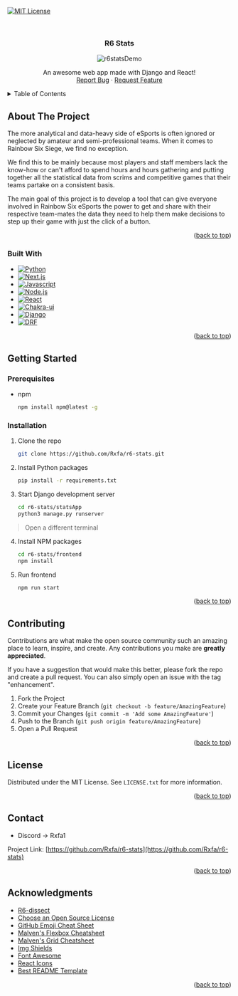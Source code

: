 <a name="readme-top"></a>

<!-- PROJECT SHIELDS -->
<!--
*** I'm using markdown "reference style" links for readability.
*** Reference links are enclosed in brackets [ ] instead of parentheses ( ).
*** See the bottom of this document for the declaration of the reference variables
*** for contributors-url, forks-url, etc. This is an optional, concise syntax you may use.
*** https://www.markdownguide.org/basic-syntax/#reference-style-links
-->
[![MIT License][license-shield]][license-url]

<br />
<div align="center">

  <h3 align="center">R6 Stats</h3>

  ![r6statsDemo](https://github.com/Rxfa/r6-stats/assets/65974055/3f9f7b19-f6d5-4bed-b5ae-3b7b2688f616)

  
  <p align="center">
    An awesome web app made with Django and React!
    <br />
    <a href="https://github.com/Rxfa/r6-stats/issues">Report Bug</a>
    ·
    <a href="https://github.com/Rxfa/r6-stats/issues">Request Feature</a>
  </p>
</div>

<!-- TABLE OF CONTENTS -->
<details>
  <summary>Table of Contents</summary>
  <ol>
    <li>
      <a href="#about-the-project">About The Project</a>
      <ul>
        <li><a href="#built-with">Built With</a></li>
      </ul>
    </li>
    <li>
      <a href="#getting-started">Getting Started</a>
      <ul>
        <li><a href="#prerequisites">Prerequisites</a></li>
        <li><a href="#installation">Installation</a></li>
      </ul>
    </li>
    <li><a href="#contributing">Contributing</a></li>
    <li><a href="#license">License</a></li>
    <li><a href="#contact">Contact</a></li>
    <li><a href="#acknowledgments">Acknowledgments</a></li>
  </ol>
</details>

<!-- ABOUT THE PROJECT -->
## About The Project

The more analytical and data-heavy side of eSports is often ignored or neglected by amateur and semi-professional teams. When it comes to Rainbow Six Siege, we find no exception.

We find this to be mainly because most players and staff members lack the know-how or can't afford to spend hours and hours gathering and putting together all the statistical data from scrims and competitive games that their teams partake on a consistent basis.
 
The main goal of this project is to develop a tool that can give everyone involved in Rainbow Six eSports the power to get and share with their respective team-mates the data they need to help them make decisions to step up their game with just the click of a button.

<p align="right">(<a href="#readme-top">back to top</a>)</p>

### Built With

- [![Python][Python]][Python-url]
- [![Next.js][Next.js]][Nextjs-url]
- [![Javascript][Javascript]][Javascript-url]
- [![Node.js][Node.js]][Node-url]
- [![React][React.js]][React-url]
- [![Chakra-ui][Chakra-ui]][Chakra-ui-url]
- [![Django][Django]][Django-url]
- [![DRF][DRF]][DRF-url]

<p align="right">(<a href="#readme-top">back to top</a>)</p>

<!-- GETTING STARTED -->
## Getting Started

### Prerequisites

* npm

  ```sh
  npm install npm@latest -g
  ```


### Installation

1. Clone the repo

   ```sh
   git clone https://github.com/Rxfa/r6-stats.git
   ```

2. Install Python packages
    ```sh
    pip install -r requirements.txt
    ```

3. Start Django development server
    ```sh
    cd r6-stats/statsApp
    python3 manage.py runserver
    ```

 > Open a different terminal

4. Install NPM packages

   ```sh
   cd r6-stats/frontend
   npm install
   ```

5. Run frontend
    ```sh
    npm run start
    ```

<p align="right">(<a href="#readme-top">back to top</a>)</p>

<!-- CONTRIBUTING -->
## Contributing

Contributions are what make the open source community such an amazing place to learn, inspire, and create. Any contributions you make are **greatly appreciated**.

If you have a suggestion that would make this better, please fork the repo and create a pull request. You can also simply open an issue with the tag "enhancement".

1. Fork the Project
2. Create your Feature Branch (`git checkout -b feature/AmazingFeature`)
3. Commit your Changes (`git commit -m 'Add some AmazingFeature'`)
4. Push to the Branch (`git push origin feature/AmazingFeature`)
5. Open a Pull Request

<p align="right">(<a href="#readme-top">back to top</a>)</p>

<!-- LICENSE -->
## License

Distributed under the MIT License. See `LICENSE.txt` for more information.

<p align="right">(<a href="#readme-top">back to top</a>)</p>

<!-- CONTACT -->
## Contact

* Discord -> Rxfa1

Project Link: [https://github.com/Rxfa/r6-stats](https://github.com/Rxfa/r6-stats)

<p align="right">(<a href="#readme-top">back to top</a>)</p>

<!-- ACKNOWLEDGMENTS -->
## Acknowledgments

* [R6-dissect](https://github.com/redraskal/r6-dissect)
* [Choose an Open Source License](https://choosealicense.com)
* [GitHub Emoji Cheat Sheet](https://www.webpagefx.com/tools/emoji-cheat-sheet)
* [Malven's Flexbox Cheatsheet](https://flexbox.malven.co/)
* [Malven's Grid Cheatsheet](https://grid.malven.co/)
* [Img Shields](https://shields.io)
* [Font Awesome](https://fontawesome.com)
* [React Icons](https://react-icons.github.io/react-icons/search)
* [Best README Template](https://github.com/othneildrew/Best-README-Template)

<p align="right">(<a href="#readme-top">back to top</a>)</p>

<!-- MARKDOWN LINKS & IMAGES -->
<!-- https://www.markdownguide.org/basic-syntax/#reference-style-links -->

[license-shield]: https://img.shields.io/github/license/othneildrew/Best-README-Template.svg?style=for-the-badge
[license-url]: https://github.com/rxfa/r6-stats/LICENSE.txt
[Javascript]: https://img.shields.io/badge/javascript-%23323330.svg?style=for-the-badge&logo=javascript&logoColor=%23F7DF1E
[Javascript-url]:https://developer.mozilla.org/en-US/docs/Web/JavaScript
[Python]: https://img.shields.io/badge/python-3670A0?style=for-the-badge&logo=python&logoColor=ffdd54
[Python-url]: https://docs.python.org/3/
[Node.js]: https://img.shields.io/badge/Node.js-43853D?style=for-the-badge&logo=node.js&logoColor=white
[Node-url]: https://nodejs.org/en/
[React.js]: https://img.shields.io/badge/react-%2320232a.svg?style=for-the-badge&logo=react&logoColor=%2361DAFB
[React-url]: https://reactjs.org/
[Django]: https://img.shields.io/badge/django-%23092E20.svg?style=for-the-badge&logo=djangologoColor=white
[Django-url]: https://www.djangoproject.com/
[DRF]: https://img.shields.io/badge/DJANGO-REST-ff1709?style=for-the-badge&logo=django&logoColor=white&color=ff1709&labelColor=gray
[DRF-url]: https://www.django-rest-framework.org/
[Chakra-ui]: https://img.shields.io/badge/chakra-%234ED1C5.svg?style=for-the-badge&logo=chakraui&logoColor=white
[Chakra-ui-url]: https://chakra-ui.com/
[Next.js]: https://img.shields.io/badge/next.js-000000?style=for-the-badge&logo=next.js&logoColor=white
[Nextjs-url]: https://nextjs.org/ 
